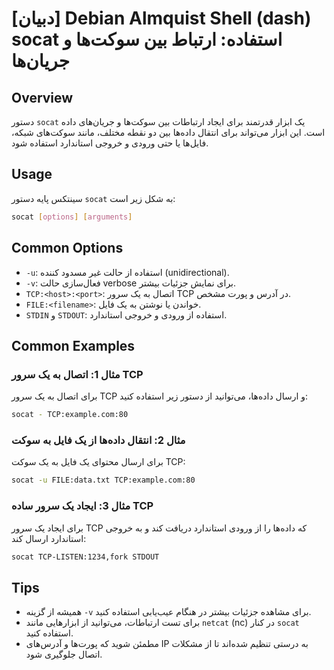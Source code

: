 # [دبیان] Debian Almquist Shell (dash) socat استفاده: ارتباط بین سوکت‌ها و جریان‌ها

## Overview
دستور `socat` یک ابزار قدرتمند برای ایجاد ارتباطات بین سوکت‌ها و جریان‌های داده است. این ابزار می‌تواند برای انتقال داده‌ها بین دو نقطه مختلف، مانند سوکت‌های شبکه، فایل‌ها یا حتی ورودی و خروجی استاندارد استفاده شود.

## Usage
سینتکس پایه دستور `socat` به شکل زیر است:

```bash
socat [options] [arguments]
```

## Common Options
- `-u`: استفاده از حالت غیر مسدود کننده (unidirectional).
- `-v`: فعال‌سازی حالت verbose برای نمایش جزئیات بیشتر.
- `TCP:<host>:<port>`: اتصال به یک سرور TCP در آدرس و پورت مشخص.
- `FILE:<filename>`: خواندن یا نوشتن به یک فایل.
- `STDIN` و `STDOUT`: استفاده از ورودی و خروجی استاندارد.

## Common Examples
### مثال 1: اتصال به یک سرور TCP
برای اتصال به یک سرور TCP و ارسال داده‌ها، می‌توانید از دستور زیر استفاده کنید:

```bash
socat - TCP:example.com:80
```

### مثال 2: انتقال داده‌ها از یک فایل به سوکت
برای ارسال محتوای یک فایل به یک سوکت TCP:

```bash
socat -u FILE:data.txt TCP:example.com:80
```

### مثال 3: ایجاد یک سرور ساده TCP
برای ایجاد یک سرور TCP که داده‌ها را از ورودی استاندارد دریافت کند و به خروجی استاندارد ارسال کند:

```bash
socat TCP-LISTEN:1234,fork STDOUT
```

## Tips
- همیشه از گزینه `-v` برای مشاهده جزئیات بیشتر در هنگام عیب‌یابی استفاده کنید.
- برای تست ارتباطات، می‌توانید از ابزارهایی مانند `netcat` (nc) در کنار `socat` استفاده کنید.
- مطمئن شوید که پورت‌ها و آدرس‌های IP به درستی تنظیم شده‌اند تا از مشکلات اتصال جلوگیری شود.